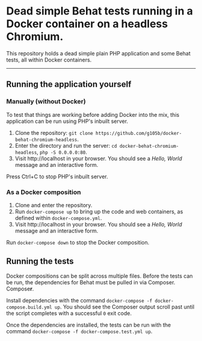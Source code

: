 Dead simple Behat tests running in a Docker container on a headless Chromium.
=============================================================================

This repository holds a dead simple plain PHP application and some Behat tests, all within Docker containers.

*****

Running the application yourself
--------------------------------

### Manually (without Docker)

To test that things are working before adding Docker into the mix, this application can be run using PHP's inbuilt server.

1) Clone the repository: `git clone https://github.com/g105b/docker-behat-chromium-headless`.
2) Enter the directory and run the server: `cd docker-behat-chromium-headless`, `php -S 0.0.0.0:80`.
3) Visit http://localhost in your browser. You should see a _Hello, World_ message and an interactive form.

Press Ctrl+C to stop PHP's inbuilt server.

### As a Docker composition

1) Clone and enter the repository.
2) Run `docker-compose up` to bring up the code and web containers, as defined within `docker-compose.yml`.
3) Visit http://localhost in your browser. You should see a _Hello, World_ message and an interactive form.

Run `docker-compose down` to stop the Docker composition.

Running the tests
-----------------

Docker compositions can be split across multiple files. Before the tests can be run, the dependencies for Behat must be pulled in via Composer. Compose**r**.

Install dependencies with the command `docker-compose -f docker-compose.build.yml up`. You should see the Composer output scroll past until the script completes with a successful `0` exit code.

Once the dependencies are installed, the tests can be run with the command `docker-compose -f docker-compose.test.yml up`.
